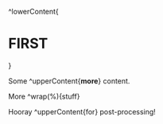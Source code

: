 ^lowerContent{

# FIRST

}

Some ^upperContent{**more**} content.

More ^wrap(%){stuff}

Hooray ^upperContent{for} post-processing!
